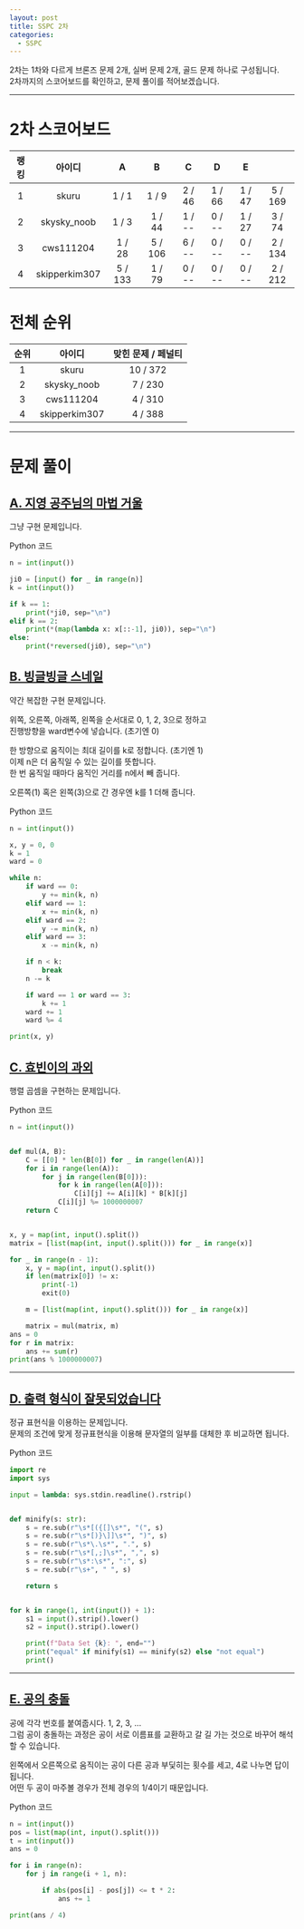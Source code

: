 ```yaml
---
layout: post
title: SSPC 2차
categories:
  - SSPC
---
```


2차는 1차와 다르게 브론즈 문제 2개, 실버 문제 2개, 골드 문제 하나로 구성됩니다.  
2차까지의 스코어보드를 확인하고, 문제 풀이를 적어보겠습니다.

---

# 2차 스코어보드

| 랭킹 |    아이디     |    A    |    B    |    C    |    D    |    E    |         |
| :--: | :-----------: | :-----: | :-----: | :-----: | :-----: | :-----: | :-----: |
|  1   |     skuru     |  1 / 1  |  1 / 9  | 2 / 46  | 1 / 66  | 1 / 47  | 5 / 169 |
|  2   |  skysky_noob  |  1 / 3  | 1 / 44  | 1 / \-- | 0 / \-- | 1 / 27  | 3 / 74  |
|  3   |   cws111204   | 1 / 28  | 5 / 106 | 6 / \-- | 0 / \-- | 0 / \-- | 2 / 134 |
|  4   | skipperkim307 | 5 / 133 | 1 / 79  | 0 / \-- | 0 / \-- | 0 / \-- | 2 / 212 |

<script src="/assets/js/src/scoreboard.js"></script>

# 전체 순위

| 순위 |    아이디     | 맞힌 문제 / 페널티 |
| :--: | :-----------: | :----------------: |
|  1   |     skuru     |      10 / 372      |
|  2   |  skysky_noob  |      7 / 230       |
|  3   |   cws111204   |      4 / 310       |
|  4   | skipperkim307 |      4 / 388       |

---

# 문제 풀이

## [A. 지영 공주님의 마법 거울](https://www.acmicpc.net/problem/11586)

그냥 구현 문제입니다.

Python 코드

```py
n = int(input())

ji0 = [input() for _ in range(n)]
k = int(input())

if k == 1:
    print(*ji0, sep="\n")
elif k == 2:
    print(*(map(lambda x: x[::-1], ji0)), sep="\n")
else:
    print(*reversed(ji0), sep="\n")
```

## [B. 빙글빙글 스네일](https://www.acmicpc.net/problem/15722)

약간 복잡한 구현 문제입니다.

위쪽, 오른쪽, 아래쪽, 왼쪽을 순서대로 0, 1, 2, 3으로 정하고  
진행방향을 ward변수에 넣습니다. (초기엔 0)

한 방향으로 움직이는 최대 길이를 k로 정합니다. (초기엔 1)  
이제 n은 더 움직일 수 있는 길이를 뜻합니다.  
한 번 움직일 때마다 움직인 거리를 n에서 빼 줍니다.

오른쪽(1) 혹은 왼쪽(3)으로 간 경우엔 k를 1 더해 줍니다.

Python 코드

```py
n = int(input())

x, y = 0, 0
k = 1
ward = 0

while n:
    if ward == 0:
        y += min(k, n)
    elif ward == 1:
        x += min(k, n)
    elif ward == 2:
        y -= min(k, n)
    elif ward == 3:
        x -= min(k, n)

    if n < k:
        break
    n -= k

    if ward == 1 or ward == 3:
        k += 1
    ward += 1
    ward %= 4

print(x, y)
```

## [C. 효빈이의 과외](https://www.acmicpc.net/problem/14680)

행렬 곱셈을 구현하는 문제입니다.

Python 코드

```py
n = int(input())


def mul(A, B):
    C = [[0] * len(B[0]) for _ in range(len(A))]
    for i in range(len(A)):
        for j in range(len(B[0])):
            for k in range(len(A[0])):
                C[i][j] += A[i][k] * B[k][j]
            C[i][j] %= 1000000007
    return C


x, y = map(int, input().split())
matrix = [list(map(int, input().split())) for _ in range(x)]

for _ in range(n - 1):
    x, y = map(int, input().split())
    if len(matrix[0]) != x:
        print(-1)
        exit(0)

    m = [list(map(int, input().split())) for _ in range(x)]

    matrix = mul(matrix, m)
ans = 0
for r in matrix:
    ans += sum(r)
print(ans % 1000000007)

```

---

## [D. 출력 형식이 잘못되었습니다](https://www.acmicpc.net/problem/5177)

정규 표현식을 이용하는 문제입니다.  
문제의 조건에 맞게 정규표현식을 이용해 문자열의 일부를 대체한 후 비교하면 됩니다.

Python 코드

```py
import re
import sys

input = lambda: sys.stdin.readline().rstrip()


def minify(s: str):
    s = re.sub(r"\s*[({[]\s*", "(", s)
    s = re.sub(r"\s*[)}\]]\s*", ")", s)
    s = re.sub(r"\s*\.\s*", ".", s)
    s = re.sub(r"\s*[,;]\s*", ",", s)
    s = re.sub(r"\s*:\s*", ":", s)
    s = re.sub(r"\s+", " ", s)

    return s


for k in range(1, int(input()) + 1):
    s1 = input().strip().lower()
    s2 = input().strip().lower()

    print(f"Data Set {k}: ", end="")
    print("equal" if minify(s1) == minify(s2) else "not equal")
    print()
```

---

## [E. 공의 충돌](https://www.acmicpc.net/problem/13249)

공에 각각 번호를 붙여줍시다. 1, 2, 3, ...  
그럼 공이 충돌하는 과정은 공이 서로 이름표를 교환하고 갈 길 가는 것으로 바꾸어 해석할 수 있습니다.

왼쪽에서 오른쪽으로 움직이는 공이 다른 공과 부딫히는 횟수를 세고, 4로 나누면 답이 됩니다.  
어떤 두 공이 마주볼 경우가 전체 경우의 1/4이기 때문입니다.

Python 코드

```py
n = int(input())
pos = list(map(int, input().split()))
t = int(input())
ans = 0

for i in range(n):
    for j in range(i + 1, n):

        if abs(pos[i] - pos[j]) <= t * 2:
            ans += 1

print(ans / 4)
```
